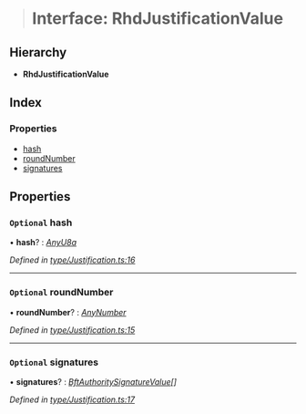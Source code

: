 > # Interface: RhdJustificationValue

## Hierarchy

* **RhdJustificationValue**

## Index

### Properties

* [hash](_type_justification_.rhdjustificationvalue.md#optional-hash)
* [roundNumber](_type_justification_.rhdjustificationvalue.md#optional-roundnumber)
* [signatures](_type_justification_.rhdjustificationvalue.md#optional-signatures)

## Properties

### `Optional` hash

• **hash**? : *[AnyU8a](../modules/_types_.md#anyu8a)*

*Defined in [type/Justification.ts:16](https://github.com/polkadot-js/api/blob/dd7b138/packages/types/src/type/Justification.ts#L16)*

___

### `Optional` roundNumber

• **roundNumber**? : *[AnyNumber](../modules/_types_.md#anynumber)*

*Defined in [type/Justification.ts:15](https://github.com/polkadot-js/api/blob/dd7b138/packages/types/src/type/Justification.ts#L15)*

___

### `Optional` signatures

• **signatures**? : *[BftAuthoritySignatureValue](../modules/_type_bft_.md#bftauthoritysignaturevalue)[]*

*Defined in [type/Justification.ts:17](https://github.com/polkadot-js/api/blob/dd7b138/packages/types/src/type/Justification.ts#L17)*